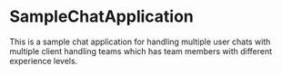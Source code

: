 # SampleChatApplication

This is a sample chat application for handling multiple user chats with multiple client handling teams which has team members with different experience levels.